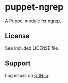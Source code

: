 puppet-ngrep
============

A Puppet module for [ngrep](http://ngrep.sourceforge.net).

License
-------

See included LICENSE file.

Support
-------

Log issues on [GitHub](https://github.com/rfletcher/puppet-ngrep).
